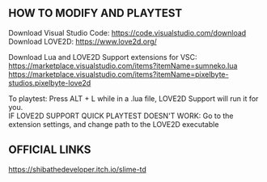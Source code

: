 ## HOW TO MODIFY AND PLAYTEST
Download Visual Studio Code: https://code.visualstudio.com/download <br>
Download LOVE2D: https://www.love2d.org/ <br>

Download Lua and LOVE2D Support extensions for VSC: <br>
https://marketplace.visualstudio.com/items?itemName=sumneko.lua <br>
https://marketplace.visualstudio.com/items?itemName=pixelbyte-studios.pixelbyte-love2d <br>

To playtest: Press ALT + L while in a .lua file, LOVE2D Support will run it for you. <br>
IF LOVE2D SUPPORT QUICK PLAYTEST DOESN'T WORK: Go to the extension settings, and change path to the LOVE2D executable

## OFFICIAL LINKS
https://shibathedeveloper.itch.io/slime-td
